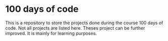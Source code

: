 # 100 days of code
This is a repository to store the projects done during the course 100 days of code.
Not all projects are listed here. Theses project can be further improved. It is mainly for learning purposes.
